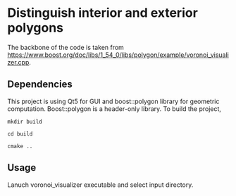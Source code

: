 # Distinguish interior and exterior polygons
The backbone of the code is taken from https://www.boost.org/doc/libs/1_54_0/libs/polygon/example/voronoi_visualizer.cpp.
## Dependencies
This project is using Qt5 for GUI and boost::polygon library for geometric computation. 
Boost::polygon is a header-only library. 
To build the project, 

```
mkdir build

cd build

cmake ..

```

## Usage
Lanuch voronoi_visualizer executable and select input directory. 

